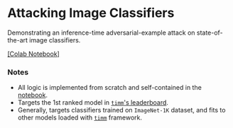 # Attacking Image Classifiers

Demonstrating an inference-time adversarial-example attack on state-of-the-art image classifiers.

[[Colab Notebook]](https://colab.research.google.com/github/matanbt/demo-pgd/blob/main/demo-pgd.ipynb)

### Notes
- All logic is implemented from scratch and self-contained in the [notebook](./demo-pgd.ipynb).
- Targets the 1st ranked model in [`timm`'s leaderboard](https://huggingface.co/spaces/timm/leaderboard).
- Generally, targets classifiers trained on `ImageNet-1K` dataset, 
and fits to other models loaded with [`timm`](https://github.com/huggingface/pytorch-image-models) framework. 